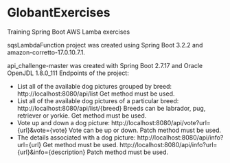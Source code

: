 # GlobantExercises
Training Spring Boot AWS Lamba exercises

sqsLambdaFunction project was created using Spring Boot 3.2.2 and amazon-corretto-17.0.10.7.1.

api_challenge-master was created with Spring Boot 2.7.17 and Oracle OpenJDL 1.8.0_111
Endpoints of the project:
- List all of the available dog pictures grouped by breed:       http://localhost:8080/api/list Get method must be used.
- List all of the available dog pictures of a particular breed:  http://localhost:8080/api/list/{breed}  Breeds can be labrador, pug, retriever or yorkie. Get method must be used.
- Vote up and down a dog picture:                                http://localhost:8080/api/vote?url={url}&vote={vote} Vote can be up or down. Patch method must be used.
- The details associated with a dog picture:                     http://localhost:8080/api/info?url={url} Get method must be used.
                                                                 http://localhost:8080/api/info?url={url}&info={description} Patch method must be used.
